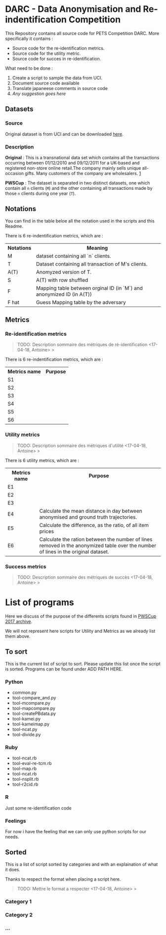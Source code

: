 # DARC - Data Anonymisation and Re-indentification Competition

This Repository contains all source code for PETS Competition DARC. More
specifically it contains :
  - Source code for the re-identification metrics.
  - Source code for the utility metric.
  - Source code for succes in re-identification.

What need to be done :
  1. Create a script to sample the data from UCI.
  2. Document source code available
  3. Translate japaneese comments in source code
  4. *Any suggestion goes here*

## Datasets

### Source
Original dataset is from UCI and can be downloaded
[here](https://archive.ics.uci.edu/ml/datasets/Online+Retail).

### Description

**Original** :
This is a transnational data set which contains all the transactions occurring
between 01/12/2010 and 09/12/2011 for a UK-based and registered non-store online
retail.The company mainly sells unique all-occasion gifts. Many customers of the
company are wholesalers. [1](https://archive.ics.uci.edu/ml/datasets/Online+Retail)

**PWSCup** :
The dataset is separated in two distinct datasets, one which contain all `n`
clients (`M`) and the other containing all transactions made by those `n`
clients during one year (`T`).

## Notations

You can find in the table beloe all the notation used in the scripts and this
Readme.

  There is 6 re-indentification metrics, which are :
  <table class="tg">
    <tr>
      <th class="tg-us36">Notations</th>
      <th class="tg-us36">Meaning</th>
    </tr>
    <tr>
      <td class="tg-us36">M</td>
      <td class="tg-us36">dataset containing all `n` clients.</td>
    </tr>
    <tr>
      <td class="tg-us36">T</td>
      <td class="tg-us36">Dataset containing all transaction of M's clients.</td>
    </tr>
    <tr>
      <td class="tg-us36">A(T)</td>
      <td class="tg-us36">Anomyzed version of T.</td>
    </tr>
    <tr>
      <td class="tg-us36">S</td>
      <td class="tg-us36">A(T) with row shuffled</td>
    </tr>
    <tr>
      <td class="tg-us36">F</td>
      <td class="tg-us36">Mapping table between orginal ID (in `M`) and
      anonymized ID (in A(T))</td>
    </tr>
    <tr>
      <td class="tg-us36">F hat</td>
      <td class="tg-us36">Guess Mapping table by the adversary</td>
    </tr>
  </table>


## Metrics
### Re-identification metrics

>  TODO: Description sommaire des métriques de ré-identification <17-04-18, Antoine> >

  There is 6 re-indentification metrics, which are :
  <table class="tg">
    <tr>
      <th class="tg-us36">Metrics name</th>
      <th class="tg-us36">Purpose</th>
    </tr>
    <tr>
      <td class="tg-us36">S1</td>
      <td class="tg-us36"></td>
    </tr>
    <tr>
      <td class="tg-us36">S2</td>
      <td class="tg-us36"></td>
    </tr>
    <tr>
      <td class="tg-us36">S3</td>
      <td class="tg-us36"></td>
    </tr>
    <tr>
      <td class="tg-us36">S4</td>
      <td class="tg-us36"></td>
    </tr>
    <tr>
      <td class="tg-us36">S5</td>
      <td class="tg-us36"></td>
    </tr>
    <tr>
      <td class="tg-us36">S6</td>
      <td class="tg-us36"></td>
    </tr>
  </table>

### Utility metrics

>  TODO: Description sommaire des métriques d'utilité <17-04-18, Antoine> >

There is 6 utility metrics, which are :

  <table class="tg">
    <tr>
      <th class="tg-us36">Metrics name</th>
      <th class="tg-us36">Purpose</th>
    </tr>
    <tr>
      <td class="tg-us36">E1</td>
      <td class="tg-us36"></td>
    </tr>
    <tr>
      <td class="tg-us36">E2</td>
      <td class="tg-us36"></td>
    </tr>
    <tr>
      <td class="tg-us36">E3</td>
      <td class="tg-us36"></td>
    </tr>
    <tr>
      <td class="tg-us36">E4</td>
      <td class="tg-us36">Calculate the mean distance in day between <br>
      anonymised and ground truth trajectories.</td>
    </tr>
    <tr>
      <td class="tg-us36">E5</td>
      <td class="tg-us36">Calculate the difference, as the ratio, of all item prices</td>
    </tr>
    <tr>
      <td class="tg-us36">E6</td>
      <td class="tg-us36">Calculate the ration between the number of lines <br>
      removed in the anonymized table over the number of lines in the original dataset.</td>
    </tr>
  </table>

### Success metrics

>  TODO: Description sommaire des métriques de succès <17-04-18, Antoine> >

# List of programs

Here we discuss of the purpose of the differents scripts found in [PWSCup 2017
archive](https://pwscup.personal-data.biz/web/pws2017/data/PWSCUP2017_Samples.zip).

We will not represent here scripts for Utility and Metrics as we already list
them above.

## To sort

This is the current list of script to sort. Please update this list once the
script is sorted. Programs can be found under ADD PATH HERE.

### Python

 - common.py
 - tool-compare_and.py
 - tool-mcompare.py
 - tool-mapcompare.py
 - tool-createPBdata.py
 - tool-kamei.py
 - tool-kameimap.py
 - tool-ncat.py
 - tool-divide.py

### Ruby

 - tool-ncat.rb
 - tool-eval-re-tcm.rb
 - tool-map.rb
 - tool-ncat.rb
 - tool-nsplit.rb
 - tool-r2cid.rb

### R

Just some re-identification code

### Feelings

For now i have the feeling that we can only use python scripts for our needs.

## Sorted

This is a list of script sorted by categories and with an explaination of what
it does.

Thanks to respect the format when placing a script here.

>  TODO: Mettre le format a respecter  <17-04-18, Antoine> >

### Category 1

### Category 2

### ...
